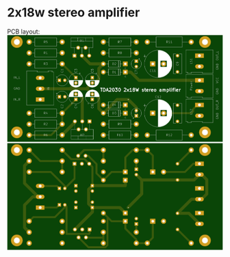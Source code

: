 # 2x18w stereo amplifier

PCB layout:
![alt text](board_top.png "PCB top")
![alt text](board_bottom.png "PCB bottom")